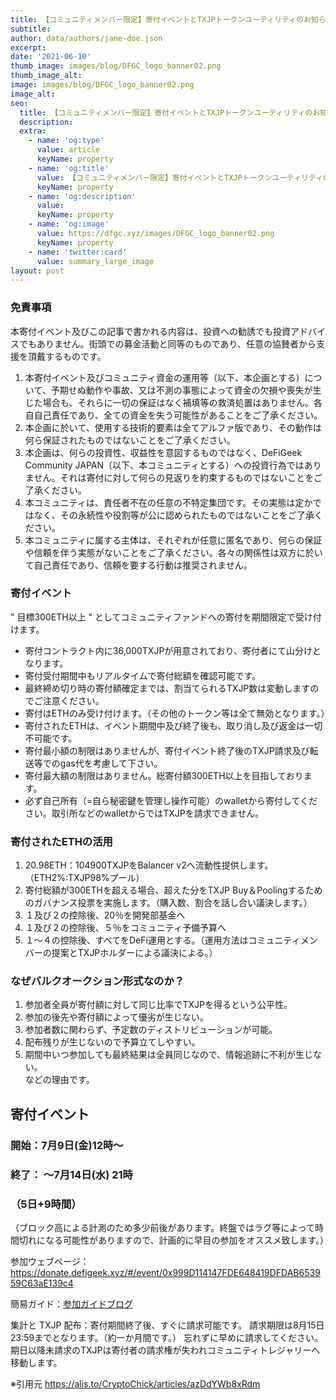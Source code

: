 ```yaml
---
title: 【コミュニティメンバー限定】寄付イベントとTXJPトークンユーティリティのお知らせ
subtitle: 
author: data/authors/jane-doe.json
excerpt: 
date: '2021-06-10'
thumb_image: images/blog/DFGC_logo_banner02.png
thumb_image_alt: 
image: images/blog/DFGC_logo_banner02.png
image_alt: 
seo:
  title: 【コミュニティメンバー限定】寄付イベントとTXJPトークンユーティリティのお知らせ
  description: 
  extra:
    - name: 'og:type'
      value: article
      keyName: property
    - name: 'og:title'
      value: 【コミュニティメンバー限定】寄付イベントとTXJPトークンユーティリティのお知らせ
      keyName: property
    - name: 'og:description'
      value: 
      keyName: property
    - name: 'og:image'
      value: https://dfgc.xyz/images/DFGC_logo_banner02.png
      keyName: property
    - name: 'twitter:card'
      value: summary_large_image
layout: post
---
```


### 免責事項

本寄付イベント及びこの記事で書かれる内容は、投資への勧誘でも投資アドバイスでもありません。街頭での募金活動と同等のものであり、任意の協賛者から支援を頂戴するものです。

1. 本寄付イベント及びコミュニティ資金の運用等（以下、本企画とする）について、予期せぬ動作や事故、又は不測の事態によって資金の欠損や喪失が生じた場合も、それらに一切の保証はなく補填等の救済処置はありません。各自自己責任であり、全ての資金を失う可能性があることをご了承ください。
2. 本企画に於いて、使用する技術的要素は全てアルファ版であり、その動作は何ら保証されたものではないことをご了承ください。
3. 本企画は、何らの投資性、収益性を意図するものではなく、DeFiGeek Community JAPAN（以下、本コミュニティとする）への投資行為ではありません。それは寄付に対して何らの見返りを約束するものではないことをご了承ください。
4. 本コミュニティは、責任者不在の任意の不特定集団です。その実態は定かではなく、その永続性や役割等が公に認められたものではないことをご了承ください。
5. 本コミュニティに属する主体は、それぞれが任意に匿名であり、何らの保証や信頼を伴う実態がないことをご了承ください。各々の関係性は双方に於いて自己責任であり、信頼を要する行動は推奨されません。

### 寄付イベント

" 目標300ETH以上 " としてコミュニティファンドへの寄付を期間限定で受け付けます。

- 寄付コントラクト内に36,000TXJPが用意されており、寄付者にて山分けとなります。
- 寄付受付期間中もリアルタイムで寄付総額を確認可能です。
- 最終締め切り時の寄付額確定までは、割当てられるTXJP数は変動しますのでご注意ください。
- 寄付はETHのみ受け付けます。（その他のトークン等は全て無効となります。）
- 寄付されたETHは、イベント期間中及び終了後も、取り消し及び返金は一切不可能です。
- 寄付最小額の制限はありませんが、寄付イベント終了後のTXJP請求及び転送等でのgas代を考慮して下さい。
- 寄付最大額の制限はありません。総寄付額300ETH以上を目指しております。
- 必ず自己所有（=自ら秘密鍵を管理し操作可能）のwalletから寄付してください。取引所などのwalletからではTXJPを請求できません。

### 寄付されたETHの活用

1. 20.98ETH：104900TXJPをBalancer v2へ流動性提供します。（ETH2%:TXJP98%プール）
2. 寄付総額が300ETHを超える場合、超えた分をTXJP Buy＆Poolingするためのガバナンス投票を実施します。（購入数、割合を話し合い議決します。）
3. １及び２の控除後、20％を開発部基金へ
4. １及び２の控除後、５％をコミュニティ予備予算へ
5. １～４の控除後、すべてをDeFi運用とする。（運用方法はコミュニティメンバーの提案とTXJPホルダーによる議決による。）

### なぜバルクオークション形式なのか？

1. 参加者全員が寄付額に対して同じ比率でTXJPを得るという公平性。
2. 参加の後先や寄付額によって優劣が生じない。
3. 参加者数に関わらず、予定数のディストリビューションが可能。
4. 配布残りが生じないので予算立てしやすい。
5. 期間中いつ参加しても最終結果は全員同じなので、情報追跡に不利が生じない。
<BR>などの理由です。

## 寄付イベント
###  開始：7月9日(金)12時～
###  終了： ～7月14日(水) 21時
### （5日+9時間）

（ブロック高による計測のため多少前後があります。終盤ではラグ等によって時間切れになる可能性がありますので、計画的に早目の参加をオススメ致します。）
 
参加ウェブページ：https://donate.defigeek.xyz/#/event/0x999D114147FDE648419DFDAB653959C63aE139c4

簡易ガイド：[参加ガイドブログ](https://alis.to/CryptoChick/articles/2vAV8ARrjNgB)


集計と TXJP 配布：寄付期間終了後、すぐに請求可能です。 
請求期限は8月15日23:59までとなります。（約一か月間です。）
忘れずに早めに請求してください。期日以降未請求のTXJPは寄付者の請求権が失われコミュニティトレジャリーへ移動します。


※引用元 https://alis.to/CryptoChick/articles/azDdYWb8xRdm

